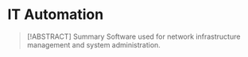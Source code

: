 # IT Automation

> [!ABSTRACT] Summary
> Software used for network infrastructure management and system administration.
